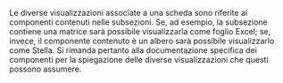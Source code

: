 
Le diverse visualizzazioni associate a una scheda sono riferite ai componenti contenuti nelle subsezioni. Se, ad esempio, la subsezione contiene una matrice sarà possibile visualizzarla come foglio Excel; se, invece, il componente contenuto è un albero sarà possibile visualizzarlo come Stella. Si rimanda pertanto alla documentazione specifica dei componenti per la spiegazione delle diverse visualizzazioni che questi possono assumere.
